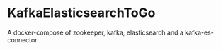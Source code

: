 # KafkaElasticsearchToGo
A docker-compose of zookeeper, kafka, elasticsearch and a kafka-es-connector

